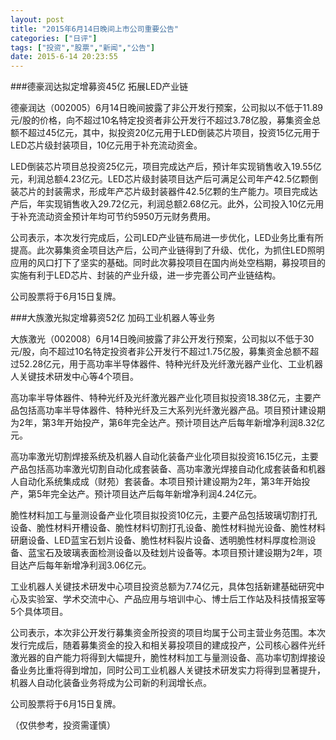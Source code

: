 ```yaml
---
layout: post
title: "2015年6月14日晚间上市公司重要公告"
categories: ["日评"]
tags: ["投资","股票","新闻","公告"]
date: 2015-6-14 20:23:55
---
```

###德豪润达拟定增募资45亿 拓展LED产业链

德豪润达（002005）6月14日晚间披露了非公开发行预案，公司拟以不低于11.89元/股的价格，向不超过10名特定投资者非公开发行不超过3.78亿股，募集资金总额不超过45亿元，其中，拟投资20亿元用于LED倒装芯片项目，投资15亿元用于LED芯片级封装项目，10亿元用于补充流动资金。

LED倒装芯片项目总投资25亿元，项目完成达产后，预计年实现销售收入19.55亿元，利润总额4.23亿元。LED芯片级封装项目达产后可满足公司年产42.5亿颗倒装芯片的封装需求，形成年产芯片级封装器件42.5亿颗的生产能力。项目完成达产后，年实现销售收入29.72亿元，利润总额2.68亿元。此外，公司投入10亿元用于补充流动资金预计年均可节约5950万元财务费用。

公司表示，本次发行完成后，公司LED产业链布局进一步优化，LED业务比重有所提高。此次募集资金项目达产后，公司产业链得到了升级、优化，为抓住LED照明应用的风口打下了坚实的基础。同时此次募投项目在国内尚处空档期，募投项目的实施有利于LED芯片、封装的产业升级，进一步完善公司产业链结构。

公司股票将于6月15日复牌。

###大族激光拟定增募资52亿 加码工业机器人等业务

大族激光（002008）6月14日晚间披露了非公开发行预案，公司拟以不低于30元/股，向不超过10名特定投资者非公开发行不超过1.75亿股，募集资金总额不超过52.28亿元，用于高功率半导体器件、特种光纤及光纤激光器产业化、工业机器人关键技术研发中心等4个项目。

高功率半导体器件、特种光纤及光纤激光器产业化项目拟投资18.38亿元，主要产品包括高功率半导体器件、特种光纤及三大系列光纤激光器产品。项目预计建设期为2年，第3年开始投产，第6年完全达产。预计项目达产后每年新增净利润8.32亿元。

高功率激光切割焊接系统及机器人自动化装备产业化项目拟投资16.15亿元，主要产品包括高功率激光切割自动化成套装备、高功率激光焊接自动化成套装备和机器人自动化系统集成成（财苑）套装备。本项目预计建设期为2年，第3年开始投产，第5年完全达产。预计项目达产后每年新增净利润4.24亿元。

脆性材料加工与量测设备产业化项目拟投资10亿元，主要产品包括玻璃切割打孔设备、脆性材料开槽设备、脆性材料切割打孔设备、脆性材料抛光设备、脆性材料研磨设备、LED蓝宝石划片设备、脆性材料裂片设备、透明脆性材料厚度检测设备、蓝宝石及玻璃表面检测设备以及硅划片设备等。本项目预计建设期为2年，项目达产后每年新增净利润3.06亿元。

工业机器人关键技术研发中心项目投资总额为7.74亿元，具体包括新建基础研究中心及实验室、学术交流中心、产品应用与培训中心、博士后工作站及科技情报室等5个具体项目。

公司表示，本次非公开发行募集资金所投资的项目均属于公司主营业务范围。本次发行完成后，随着募集资金的投入和相关募投项目的建成投产，公司核心器件光纤激光器的自产能力将得到大幅提升，脆性材料加工与量测设备、高功率切割焊接设备业务比重将得到增加，同时公司工业机器人关键技术研发实力将得到显著提升，机器人自动化装备业务将成为公司新的利润增长点。

公司股票将于6月15日复牌。

（仅供参考，投资需谨慎）

